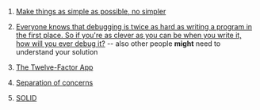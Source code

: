 
1. [Make things as simple as possible, no simpler](http://c2.com/cgi/wiki?EinsteinPrinciple)

2. [Everyone knows that debugging is twice as hard as writing a program in the first place. So if you're as clever as you can be when you write it, how will you ever debug it?](http://www.linusakesson.net/programming/kernighans-lever/) -- also other people **might** need to understand your solution

3. [The Twelve-Factor App](https://github.com/thepler/principles)

4. [Separation of concerns](https://en.wikipedia.org/wiki/Separation_of_concerns)

5. [SOLID](https://en.wikipedia.org/wiki/SOLID)
